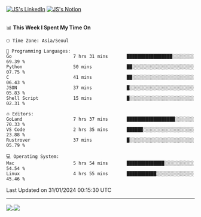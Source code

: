 
[![JS's LinkedIn](https://img.shields.io/badge/LinkedIn-blue?style=for-the-badge&logo=linkedin)](https://www.linkedin.com/in/jaeseung-lee-5a2a32139/) 
[![JS's Notion](https://img.shields.io/badge/Notion-black?style=for-the-badge&logo=notion)](https://bit.ly/ljswiki1) <br><br>
<!-- ![JS's GitHub stats](https://github-readme-stats-lemon-five.vercel.app/api?username=tkxkd0159&hide=contribs,prs,stars,issues&show_icons=true&theme=react&include_all_commits=true)   -->
<!-- ![Top Langs](https://github-readme-stats-lemon-five.vercel.app/api/top-langs/?username=tkxkd0159&layout=compact&hide=jupyter%20notebook,scss,html,css&langs_count=10)  -->


<!--START_SECTION:waka-->
📊 **This Week I Spent My Time On** 

```text
🕑︎ Time Zone: Asia/Seoul

💬 Programming Languages: 
Go                       7 hrs 31 mins       █████████████████░░░░░░░░   69.39 % 
Python                   50 mins             ██░░░░░░░░░░░░░░░░░░░░░░░   07.75 % 
C                        41 mins             ██░░░░░░░░░░░░░░░░░░░░░░░   06.43 % 
JSON                     37 mins             █░░░░░░░░░░░░░░░░░░░░░░░░   05.83 % 
Shell Script             15 mins             █░░░░░░░░░░░░░░░░░░░░░░░░   02.31 % 

🔥 Editors: 
GoLand                   7 hrs 37 mins       ██████████████████░░░░░░░   70.33 % 
VS Code                  2 hrs 35 mins       ██████░░░░░░░░░░░░░░░░░░░   23.88 % 
Rustrover                37 mins             █░░░░░░░░░░░░░░░░░░░░░░░░   05.79 % 

💻 Operating System: 
Mac                      5 hrs 54 mins       ██████████████░░░░░░░░░░░   54.54 % 
Linux                    4 hrs 55 mins       ███████████░░░░░░░░░░░░░░   45.46 % 
```


 Last Updated on 31/01/2024 00:15:30 UTC
<!--END_SECTION:waka-->

---
<a href="https://github.com/tkxkd0159/dsalgo">
  <img align="center" src="https://github-readme-stats-lemon-five.vercel.app/api/pin/?username=tkxkd0159&repo=dsalgo&theme=react" />
</a>
<a href="https://github.com/tkxkd0159/books">
  <img align="center" src="https://github-readme-stats-lemon-five.vercel.app/api/pin/?username=tkxkd0159&repo=books&theme=react" />
</a>

<!---
- 🔭 I’m currently working on ...
- 🌱 I’m currently learning blockchain and distributed network
- 👯 I’m looking to collaborate on ...
- 🤔 I’m looking for help with ...
- 💬 Ask me about ...
- 📫 How to reach me: ...
- 😄 Pronouns: ...
- ⚡ Fun fact: ...
-->
